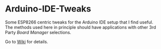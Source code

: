 # Arduino-IDE-Tweaks
Some ESP8266 centric tweaks for the Arduino IDE setup that I find useful. The methods used here in principle should have applications with other 3rd Party *Board Manager* selections.


Go to [Wiki](https://github.com/mhightower83/Arduino-IDE-Tweaks/wiki) for details.
